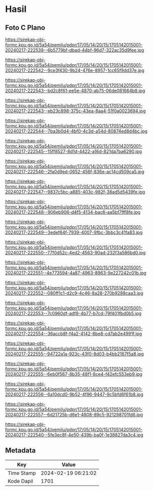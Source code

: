 # Hasil

## Foto C Plano

https://sirekap-obj-formc.kpu.go.id/5a54/pemilu/pdpr/17/05/14/20/15/1705142015001-20240217-222539--6b5779bf-dbad-44bf-96d7-322ac35d9fee.jpg

https://sirekap-obj-formc.kpu.go.id/5a54/pemilu/pdpr/17/05/14/20/15/1705142015001-20240217-222542--9ce3f430-9b24-476e-8957-1cc65f9dd37e.jpg

https://sirekap-obj-formc.kpu.go.id/5a54/pemilu/pdpr/17/05/14/20/15/1705142015001-20240217-222543--bd2c8f61-ee5e-4870-ab75-06de081664b8.jpg

https://sirekap-obj-formc.kpu.go.id/5a54/pemilu/pdpr/17/05/14/20/15/1705142015001-20240217-222543--eb23c898-375c-43ea-8aa4-51f0a0023694.jpg

https://sirekap-obj-formc.kpu.go.id/5a54/pemilu/pdpr/17/05/14/20/15/1705142015001-20240217-222544--7ba3b0d4-4bf0-4c3d-a54d-80874ed8d4bc.jpg

https://sirekap-obj-formc.kpu.go.id/5a54/pemilu/pdpr/17/05/14/20/15/1705142015001-20240217-222545--15ff8527-8d1d-4422-a16d-821da7ba6290.jpg

https://sirekap-obj-formc.kpu.go.id/5a54/pemilu/pdpr/17/05/14/20/15/1705142015001-20240217-222546--2fa0d9ed-0652-456f-836e-ac14cd509ca5.jpg

https://sirekap-obj-formc.kpu.go.id/5a54/pemilu/pdpr/17/05/14/20/15/1705142015001-20240217-222547--9837c5bc-a885-403c-982f-38ad5d5439fe.jpg

https://sirekap-obj-formc.kpu.go.id/5a54/pemilu/pdpr/17/05/14/20/15/1705142015001-20240217-222548--906eb906-d4f5-4134-bac6-aa5bf7fff8fe.jpg

https://sirekap-obj-formc.kpu.go.id/5a54/pemilu/pdpr/17/05/14/20/15/1705142015001-20240217-222549--3edef64f-7939-4007-9fbc-3bbc3c41fa83.jpg

https://sirekap-obj-formc.kpu.go.id/5a54/pemilu/pdpr/17/05/14/20/15/1705142015001-20240217-222550--77f0d52c-4ed2-4563-90ad-232f3a586bd0.jpg

https://sirekap-obj-formc.kpu.go.id/5a54/pemilu/pdpr/17/05/14/20/15/1705142015001-20240217-222551--4e773594-4a87-4963-8963-9e227242c01b.jpg

https://sirekap-obj-formc.kpu.go.id/5a54/pemilu/pdpr/17/05/14/20/15/1705142015001-20240217-222552--080ff1c1-d2c9-4c46-8a28-270b9288caa3.jpg

https://sirekap-obj-formc.kpu.go.id/5a54/pemilu/pdpr/17/05/14/20/15/1705142015001-20240217-222553--7c0960df-adf8-4b77-b7cd-79f401fbd0b5.jpg

https://sirekap-obj-formc.kpu.go.id/5a54/pemilu/pdpr/17/05/14/20/15/1705142015001-20240217-222554--36accb8f-f4a2-4142-8be8-cd7ab2e4991f.jpg

https://sirekap-obj-formc.kpu.go.id/5a54/pemilu/pdpr/17/05/14/20/15/1705142015001-20240217-222555--94722a1a-923c-43f0-8d03-b4bb2167f5a8.jpg

https://sirekap-obj-formc.kpu.go.id/5a54/pemilu/pdpr/17/05/14/20/15/1705142015001-20240217-222555--6eb0f567-8b35-48f1-8ce4-f42efc553eb9.jpg

https://sirekap-obj-formc.kpu.go.id/5a54/pemilu/pdpr/17/05/14/20/15/1705142015001-20240217-222556--6a10dcd0-9b52-4f96-9447-9c5bfd6f61b8.jpg

https://sirekap-obj-formc.kpu.go.id/5a54/pemilu/pdpr/17/05/14/20/15/1705142015001-20240217-222557--6d21725b-d6e1-4808-89c5-921298701fd6.jpg

https://sirekap-obj-formc.kpu.go.id/5a54/pemilu/pdpr/17/05/14/20/15/1705142015001-20240217-222540--5fe3ec8f-4e50-439b-ba0f-1e38827da3c4.jpg


## Metadata

| Key        | Value               |
| ---------- | ------------------- |
| Time Stamp | 2024-02-19 06:21:02 |
| Kode Dapil | 1701                |



